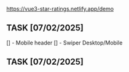 https://vue3-star-ratings.netlify.app/demo

## TASK [07/02/2025]

[] - Mobile header
[] - Swiper Desktop/Mobile

## TASK [07/02/2025]
